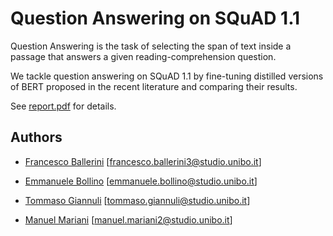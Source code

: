 # Question Answering on SQuAD 1.1

Question Answering is the task of selecting the span of text inside a passage that answers a given reading-comprehension question.

We tackle question answering on SQuAD 1.1 by fine-tuning distilled versions of BERT proposed in the recent literature and comparing their results.

See [report.pdf](report.pdf) for details.

## Authors

* [Francesco Ballerini](https://github.com/frallebini)
[[francesco.ballerini3@studio.unibo.it](mailto:francesco.ballerini3@studio.unibo.it)]

* [Emmanuele Bollino](https://github.com/EmmanueleBollino)
[[emmanuele.bollino@studio.unibo.it](mailto:emmanuele.bollino@studio.unibo.it)]

* [Tommaso Giannuli](https://github.com/Tommy-g98)
[[tommaso.giannuli@studio.unibo.it](mailto:tommaso.giannuli@studio.unibo.it)]

* [Manuel Mariani](https://github.com/manuel-mariani) [[manuel.mariani2@studio.unibo.it](mailto:manuel.mariani2@studio.unibo.it)]
